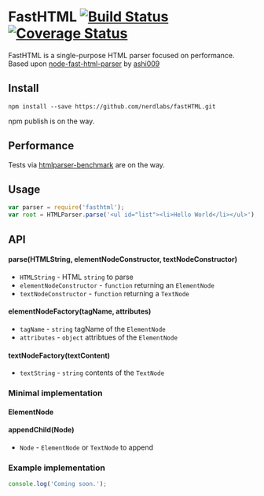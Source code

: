 # FastHTML [![Build Status][3]][4] [![Coverage Status][5]][6]
FastHTML is a single-purpose HTML parser focused on performance.
Based upon [node-fast-html-parser][0] by [ashi009][1]


## Install

```shell
npm install --save https://github.com/nerdlabs/fastHTML.git
```

npm publish is on the way.

## Performance

Tests via [htmlparser-benchmark][2] are on the way.

## Usage

```js
var parser = require('fasthtml');
var root = HTMLParser.parse('<ul id="list"><li>Hello World</li></ul>');

```

## API

#### parse(HTMLString, elementNodeConstructor, textNodeConstructor)

* `HTMLString` - HTML `string` to parse
* `elementNodeConstructor` - `function` returning an `ElementNode`
* `textNodeConstructor` - `function` returning a `TextNode`

#### elementNodeFactory(tagName, attributes)

* `tagName` - `string` tagName of the `ElementNode`
* `attributes` - `object` attribtues of the `ElementNode`

#### textNodeFactory(textContent)
* `textString` - `string` contents of the `TextNode`


### Minimal implementation

#### ElementNode
#### appendChild(Node)
* `Node` - `ElementNode` or `TextNode` to append

### Example implementation

```js
console.log('Coming soon.');
```

[0]: https://github.com/ashi009/node-fast-html-parser
[1]: https://github.com/ashi009
[2]: https://github.com/AndreasMadsen/htmlparser-benchmark
[3]: https://travis-ci.org/nerdlabs/fastHTML.svg?branch=master
[4]: https://travis-ci.org/nerdlabs/fastHTML
[5]: https://img.shields.io/coveralls/nerdlabs/fastHTML.svg
[6]: https://coveralls.io/r/nerdlabs/fastHTML
